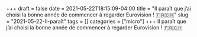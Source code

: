 +++draft = falsedate = 2021-05-22T18:15:09-04:00title = "Il paraît que j’ai choisi la bonne année de commencer à regarder Eurovision ! 🇫🇷🇨🇭"slug = "2021-05-22-Il-paraît"tags = []categories = ["micro"]+++Il paraît que j’ai choisi la bonne année de commencer à regarder Eurovision ! 🇫🇷🇨🇭